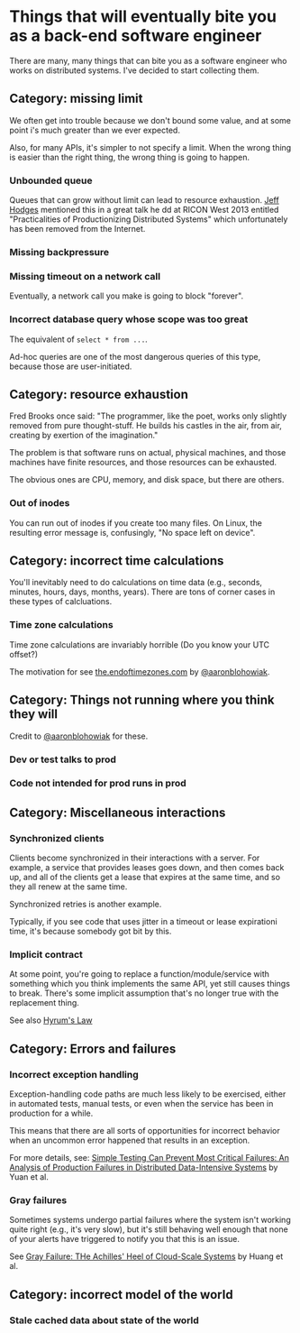 # Things that will eventually bite you as a back-end software engineer

There are many, many things that can bite you as a software engineer who works
on distributed systems. I've decided to start collecting them.

## Category: missing limit

We often get into trouble because we don't bound some value, and at some point
i's much greater than we ever expected.

Also, for many APIs, it's simpler to not specify a limit. When the wrong
thing is easier than the right thing, the wrong thing is going to happen.

### Unbounded queue 

Queues that can grow without limit can lead to resource exhaustion. [Jeff
Hodges](https://www.somethingsimilar.com/about) mentioned this in a great talk
he dd at RICON West 2013 entitled "Practicalities of Productionizing
Distributed Systems" which unfortunately has been removed from the Internet.

### Missing backpressure


### Missing timeout on a network call

Eventually, a network call you make is going to block "forever".

### Incorrect database query whose scope was too great

The equivalent of `select * from ...`.

Ad-hoc queries are one of the most dangerous queries of this type, because those are user-initiated.


## Category: resource exhaustion

Fred Brooks once said: "The programmer, like the poet, works only slightly
removed from pure thought-stuff. He builds his castles in the air, from air,
creating by exertion of the imagination."

The problem is that software runs on actual, physical machines, and those
machines have finite resources, and those resources can be exhausted. 

The obvious ones are CPU, memory, and disk space, but there are others.

### Out of inodes

You can run out of inodes if you create too many files. On Linux,
the resulting error message is, confusingly, "No space left on device".

## Category: incorrect time calculations

You'll inevitably need to do calculations on time data (e.g., seconds, minutes,
hours, days, months, years). There are tons of corner cases in these types of
calcluations.

### Time zone calculations

Time zone calculations are invariably horrible (Do you know your UTC offset?)

The motivation for see [the.endoftimezones.com] by [@aaronblohowiak].

[the.endoftimezones.com]: http://the.endoftimezones.com/

[@aaronblohowiak]: https://twitter.com/aaronblohowiak

## Category: Things not running where you think they will

Credit to [@aaronblohowiak] for these.

### Dev or test talks to prod

### Code not intended for prod runs in prod

## Category: Miscellaneous interactions

### Synchronized clients

Clients become synchronized in their interactions with a server. For example, a
service that provides leases goes down, and then comes back up, and all of the
clients get a lease that expires at the same time, and so they all renew at the
same time.

Synchronized retries is another example.


Typically, if you see code that uses jitter in a timeout or lease expirationi
time, it's because somebody got bit by this.

### Implicit contract

At some point, you're going to replace a function/module/service with something which
you think implements the same API, yet still causes things to break. There's
some implicit assumption that's no longer true with the replacement thing.

See also [Hyrum's Law][hyrum]

[hyrum]: http://www.hyrumslaw.com/

## Category: Errors and failures

### Incorrect exception handling

Exception-handling code paths are much less likely to be exercised, either in
automated tests, manual tests, or even when the service has been in production
for a while.

This means that there are all sorts of opportunities for incorrect behavior
when an uncommon error happened that results in an exception.

For more details, see: [Simple Testing Can Prevent Most Critical Failures: An Analysis of Production Failures in Distributed Data-Intensive Systems][exception-paper]
by Yuan et al.

[exception-paper]: https://www.usenix.org/system/files/conference/osdi14/osdi14-paper-yuan.pdf

### Gray failures

Sometimes systems undergo partial failures where the system isn't working quite
right (e.g., it's very slow), but it's still behaving well enough that none of
your alerts have triggered to notify you that this is an issue.

See [Gray Failure: THe Achilles' Heel of Cloud-Scale Systems][gray-failure] by
Huang et al.

[gray-failure]: https://www.cs.jhu.edu/~huang/paper/grayfailure-hotos17.pdf

## Category: incorrect model of the world

### Stale cached data about state of the world





